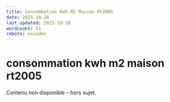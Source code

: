 ```yaml
---
title: Consommation Kwh M2 Maison Rt2005
date: 2025-10-28
last_updated: 2025-10-28
wordcount: 11
robots: noindex
---
```


# consommation kwh m2 maison rt2005

Contenu non disponible – hors sujet.